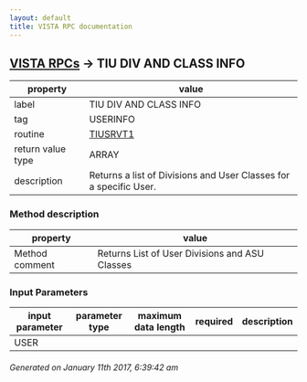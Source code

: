 ```yaml
---
layout: default
title: VISTA RPC documentation
---
```




## [VISTA RPCs](TableOfContent.md) &#8594; TIU DIV AND CLASS INFO 

 property | value 
--- | --- 
 label | TIU DIV AND CLASS INFO
 tag | USERINFO
 routine | [TIUSRVT1](http://code.osehra.org/dox/Routine_TIUSRVT1_source.html)
 return value type | ARRAY
 description | Returns a list of Divisions and User Classes for a specific User.


### Method description

 property | value 
--- | --- 
 Method comment | Returns List of User Divisions and ASU Classes

### Input Parameters

| input parameter | parameter type | maximum data length | required | description | 
| --- | --- | --- | --- | --- | 
| USER |  |  |  |  | 




 ###### Generated on January 11th 2017, 6:39:42 am